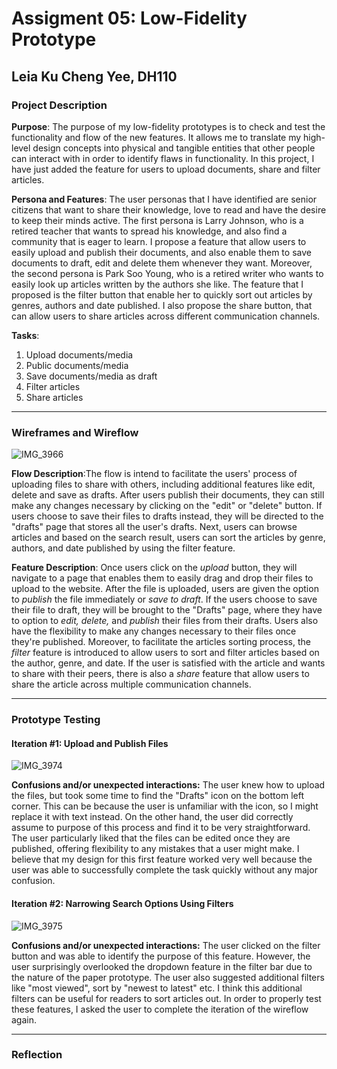 # Assigment 05: Low-Fidelity Prototype
## Leia Ku Cheng Yee, DH110

### Project Description 
**Purpose**: The purpose of my low-fidelity prototypes is to check and test the functionality and flow of the new features.  It allows me to translate my high-level design concepts into physical and tangible entities that other people can interact with in order to identify flaws in functionality. In this project, I have just added the feature for users to upload documents, share and filter articles. 

**Persona and Features**: The user personas that I have identified are senior citizens that want to share their knowledge, love to read and have the desire to keep their minds active. The first persona is Larry Johnson, who is a retired teacher that wants to spread his knowledge, and also find a community that is eager to learn. I propose a feature that allow users to easily upload and publish their documents, and also enable them to save documents to draft, edit and delete them whenever they want. Moreover, the second persona is Park Soo Young, who is a retired writer who wants to easily look up articles written by the authors she like. The feature that I proposed is the filter button that enable her to quickly sort out articles by genres, authors and date published. I also propose the share button, that can allow users to share articles across different communication channels.

**Tasks**:
1. Upload documents/media
2. Public documents/media
3. Save documents/media as draft 
4. Filter articles
5. Share articles 

---

### Wireframes and Wireflow
![IMG_3966](https://user-images.githubusercontent.com/73958153/117069866-db316a80-ace1-11eb-8f4c-8b14545a578d.jpeg)

**Flow Description**:The flow is intend to facilitate the users' process of uploading files to share with others, including additional features like edit, delete and save as drafts. After users publish their documents, they can still make any changes necessary by clicking on the "edit" or "delete" button. If users choose to save their files to drafts instead, they will be directed to the "drafts" page that stores all the user's drafts. Next, users can browse articles and based on the search result, users can sort the articles by genre, authors, and date published by using the filter feature. 

**Feature Description**: Once users click on the *upload* button, they will navigate to a page that enables them to easily drag and drop their files to upload to the website. After the file is uploaded, users are given the option to *publish* the file immediately or *save to draft*. If the users choose to save their file to draft, they will be brought to the "Drafts" page, where they have to option to *edit, delete,* and *publish* their files from their drafts. Users also have the flexibility to make any changes necessary to their files once they're published. Moreover, to facilitate the articles sorting process, the *filter* feature is introduced to allow users to sort and filter articles based on the author, genre, and date. If the user is satisfied with the article and wants to share with their peers, there is also a *share* feature that allow users to share the article across multiple communication channels.

---

### Prototype Testing
#### Iteration #1: Upload and Publish Files

![IMG_3974](https://user-images.githubusercontent.com/73958153/117074231-f0a99300-ace7-11eb-86b4-fd842b767e96.jpeg)

**Confusions and/or unexpected interactions:** The user knew how to upload the files, but took some time to find the "Drafts" icon on the bottom left corner. This can be because the user is unfamiliar with the icon, so I might replace it with text instead. On the other hand, the user did correctly assume to purpose of this process and find it to be very straightforward. The user particularly liked that the files can be edited once they are published, offering flexibility to any mistakes that a user might make. I believe that my design for this first feature worked very well because the user was able to successfully complete the task quickly without any major confusion.


#### Iteration #2: Narrowing Search Options Using Filters

![IMG_3975](https://user-images.githubusercontent.com/73958153/117074209-e8515800-ace7-11eb-8bf5-35313f6731ad.jpeg)

**Confusions and/or unexpected interactions:** The user clicked on the filter button and was able to identify the purpose of this feature. However, the user surprisingly overlooked the dropdown feature in the filter bar due to the nature of the paper prototype. The user also suggested additional filters like "most viewed", sort by "newest to latest" etc. I think this additional filters can be useful for readers to sort articles out. In order to properly test these features, I asked the user to complete the iteration of the wireflow again.

---

### Reflection
